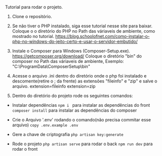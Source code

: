 Tutorial para rodar o projeto.

1. Clone o repositório.

2. Se não tiver o PHP instalado, siga esse tutorial nesse site para baixar.
Coloque o o diretório do PHP no Path das váriaveis de ambiente, como mostrado no tutorial.
https://blog.schoolofnet.com/como-instalar-o-php-no-windows-do-jeito-certo-e-usar-o-servidor-embutido/

3. Instale o Composer para Windows (Composer-Setup.exe).
https://getcomposer.org/download/
Coloque o diretório "bin" do composer no Path das váriaveis de ambiente, Exemplo: "C:\ProgramData\ComposerSetup\bin"

4. Acesse o arquivo .ini dentro do diretório onde o php foi instalado e descomente(retire o ; da frente) as extensões "fileinfo" e "zip" e salve o arquivo.
extension=fileinfo
extension=zip

5. Dentro do diretório do projeto rode os seguintes comandos:

* Instalar dependências
`npm i ` para instalar as dependências do front
`composer install` para instalar as dependências do composer

* Crie o Arquivo '.env' rodando o comando(não precisa commitar esse arquivo)
  `copy .env.example .env`

* Gere a chave de criptografia
`php artisan key:generate`

* Rode o projeto
`php artisan serve` para rodar o back
`npm run dev` para rodar o front
